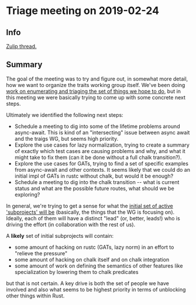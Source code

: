 # Triage meeting on 2019-02-24

## Info

[Zulip thread.](https://rust-lang.zulipchat.com/#narrow/stream/144729-t-compiler.2Fwg-traits/topic/weekly.20meeting.202019-02-25)

## Summary

The goal of the meeting was to try and figure out, in somewhat more
detail, how we want to organize the traits working group itself. We've
been doing [work on enumerating and triaging the set of things we hope
to do][roadmap], but in this meeting we were basically trying to come
up with some concrete next steps.

[roadmap]: https://paper.dropbox.com/doc/Traits-Roadmap-sketch--AYTQPvAVQ~p4lyElpr24zoAQAg-m6hucUslp7GihsY3SjNN2

Ultimately we identified the following next steps:

- Schedule a meeting to dig into some of the lifetime problems around
  async-await. This is kind of an "intersecting" issue between async await
  and the traigs WG, but seems high priority.
- Explore the use cases for lazy normalization, trying to create a summary 
  of exactly which test cases are causing problems and why, and what it might
  take to fix them (can it be done without a full chalk transition?).
- Explore the use cases for GATs, trying to find a set of specific examples 
  from async-await and other contexts. It seems likely that we could do an initial
  impl of GATs in rustc without chalk, but would it be enough?
- Schedule a meeting to dig into the chalk transition -- what is
  current status and what are the possible future routes, what should
  we be exploring?
  
In general, we're trying to get a sense for what the [initial set of
active 'subprojects' will
be](https://rust-lang.zulipchat.com/#narrow/stream/144729-t-compiler.2Fwg-traits/topic/weekly.20meeting.202019-02-25/near/159365173)
(basically, the things that the WG is focusing on).  Ideally, each of
them will have a distinct "lead" (or, better, leads!) who is driving
the effort (in collaboration with the rest of us).

A **likely** set of initial subprojects will contain:

- some amount of hacking on rustc (GATs, lazy norm) in an effort to "relieve the pressure"
- some amount of hacking on chalk itself and on chalk integration
- some amount of work on defining the semantics of other features like
  specialization by lowering them to chalk predicates
  
but that is not certain. A key drive is both the set of people we have
involved and also what seems to be highest priority in terms of
unblocking other things within Rust.
